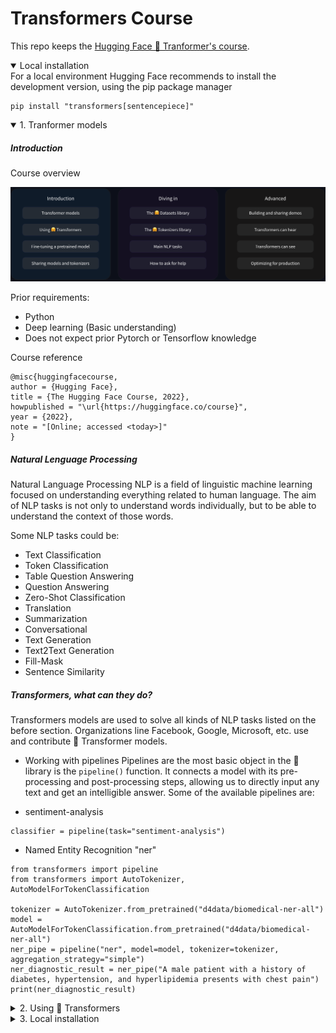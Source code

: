 # Transformers Course

This repo keeps the [Hugging Face 🤗 Tranformer's course](https://huggingface.co/learn/nlp-course/chapter1/1).

<details open>
<summary> Local installation</summary>
For a local environment Hugging Face recommends to install the development version, using the pip package manager

    pip install "transformers[sentencepiece]"

</details>


<details open>
<summary> 1. Tranformer models</summary>

##### Introduction

Course overview

![alt text](./src/image.png)

Prior requirements:
* Python
* Deep learning (Basic understanding)
* Does not expect prior Pytorch or Tensorflow knowledge

Course reference

    @misc{huggingfacecourse,
    author = {Hugging Face},
    title = {The Hugging Face Course, 2022},
    howpublished = "\url{https://huggingface.co/course}",
    year = {2022},
    note = "[Online; accessed <today>]"
    }


##### Natural Lenguage Processing
Natural Language Processing NLP is a field of linguistic machine learning focused on understanding everything related to human language. 
The aim of NLP tasks is not only to understand words individually, but to be able to understand the context of those words.

Some NLP tasks could be:
- Text Classification 
- Token Classification 
- Table Question Answering 
- Question Answering 
- Zero-Shot Classification 
- Translation 
- Summarization 
- Conversational 
- Text Generation 
- Text2Text Generation 
- Fill-Mask 
- Sentence Similarity

##### Transformers, what can they do?
Transformers models are used to solve all kinds of NLP tasks listed on the before section. 
Organizations line Facebook, Google, Microsoft, etc. use and contribute 🤗 Transformer models.

* Working with pipelines
Pipelines are the most basic object in the 🤗 library is the `pipeline()` function. It connects a model with its pre-processing and post-processing steps, allowing us to directly input any text and get an intelligible answer.
Some of the available pipelines are:
- sentiment-analysis

```
classifier = pipeline(task="sentiment-analysis")
```
- Named Entity Recognition "ner"
```
from transformers import pipeline
from transformers import AutoTokenizer, AutoModelForTokenClassification

tokenizer = AutoTokenizer.from_pretrained("d4data/biomedical-ner-all")
model = AutoModelForTokenClassification.from_pretrained("d4data/biomedical-ner-all")
ner_pipe = pipeline("ner", model=model, tokenizer=tokenizer, aggregation_strategy="simple")
ner_diagnostic_result = ner_pipe("A male patient with a history of diabetes, hypertension, and hyperlipidemia presents with chest pain")
print(ner_diagnostic_result)
```
</details>

<details>
<summary>2. Using 🤗 Transformers</summary>
content... 
</details>

<details>
<summary>3. Local installation</summary>
content... 
</details>
